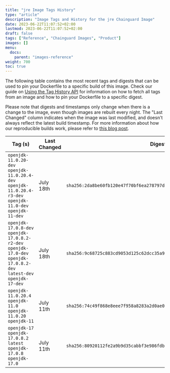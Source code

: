 ```yaml
---
title: "jre Image Tags History"
type: "article"
description: "Image Tags and History for the jre Chainguard Image"
date: 2023-06-22T11:07:52+02:00
lastmod: 2023-06-22T11:07:52+02:00
draft: false
tags: ["Reference", "Chainguard Images", "Product"]
images: []
menu:
  docs:
    parent: "images-reference"
weight: 700
toc: true
---
```


The following table contains the most recent tags and digests that can be used to pin your Dockerfile to a specific build of this image. Check our guide on [Using the Tag History API](/chainguard/chainguard-images/using-the-tag-history-api/) for information on how to fetch all tags from an image and how to pin your Dockerfile to a specific digest.

Please note that digests and timestamps only change when there is a change to the image, even though images are rebuilt every night. The "Last Changed" column indicates when the image was last modified, and doesn't always reflect the latest build timestamp. For more information about how our reproducible builds work, please refer to [this blog post](https://www.chainguard.dev/unchained/reproducing-chainguards-reproducible-image-builds).

| Tag (s)                                                                                                                 | Last Changed | Digest                                                                    |
|-------------------------------------------------------------------------------------------------------------------------|--------------|---------------------------------------------------------------------------|
|  `openjdk-11.0.20-dev` `openjdk-11.0.20.4-dev` `openjdk-11.0.20.4-r3-dev` `openjdk-11.0-dev` `openjdk-11-dev`           | July 18th    | `sha256:2da8be60fb120e47f70bf6ea278797d2c08fbd1c5c0cc1f91d6575ba5d3fa463` |
|  `openjdk-17.0.8-dev` `openjdk-17.0.8.2-r2-dev` `openjdk-17.0-dev` `openjdk-17.0.8.2-dev` `latest-dev` `openjdk-17-dev` | July 18th    | `sha256:9c68725c883cd9053d125c62dcc35a92e1ea7d2e1d7ad50cadcd40799953b221` |
|  `openjdk-11.0.20.4` `openjdk-11.0` `openjdk-11.0.20` `openjdk-11`                                                      | July 11th    | `sha256:74c49f868e8eee7f958a8283a2d0ae0326f73c2bb73608d0b8f87a479775ab24` |
|  `openjdk-17` `openjdk-17.0.8.2` `latest` `openjdk-17.0.8` `openjdk-17.0`                                               | July 11th    | `sha256:80920112fe2a9b9d35cabbf3e986fdb92057c3bf7f1ac67a24bbec7a35449d22` |
